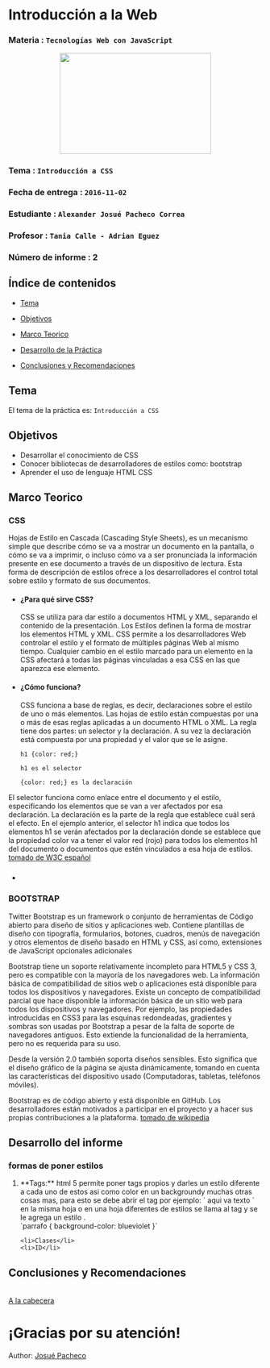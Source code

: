 # Introducción a la Web

### Materia : `Tecnologías Web con JavaScript`

<p align="center">
<img src="http://www.javatpoint.com/images/javascript/javascript_logo.png" width="300" height="200">
</p>

### Tema : `Introducción a CSS` 
### Fecha de entrega : `2016-11-02`
### Estudiante : `Alexander Josué Pacheco Correa`
### Profesor : `Tania Calle - Adrian Eguez`
### Número de informe : 2

<a name="cabecera"></a>
## Índice de contenidos


- <a href="#tema">Tema</a>
- <a href="#objetivos">Objetivos</a>
- <a href="#marco-teorico">Marco Teorico</a>
    
- <a href="#desarrollo">Desarrollo de la Práctica</a>
- <a href="#conrec">Conclusiones y Recomendaciones</a> 

<a name="tema"></a>
## Tema
El tema de la práctica es: `Introducción a CSS`

<a name="objetivos"></a>
## Objetivos

- Desarrollar el conocimiento de CSS
- Conocer bibliotecas de desarrolladores de estilos como: bootstrap
- Aprender el uso de lenguaje HTML CSS

<a name="marco-teorico"></a>
## Marco Teorico
### CSS 

<p> Hojas de Estilo en Cascada (Cascading Style Sheets), es un mecanismo simple que describe cómo se va a mostrar un documento en la pantalla, o cómo se va a imprimir, o incluso cómo va a ser pronunciada la información presente en ese documento a través de un dispositivo de lectura. Esta forma de descripción de estilos ofrece a los desarrolladores el control total sobre estilo y formato de sus documentos. </p>
    
* #### ¿Para qué sirve CSS?
    CSS se utiliza para dar estilo a documentos HTML y XML, separando el contenido de la presentación. Los Estilos definen la forma de mostrar los elementos HTML y XML. CSS permite a los desarrolladores Web controlar el estilo y el formato de múltiples páginas Web al mismo tiempo. Cualquier cambio en el estilo marcado para un elemento en la CSS afectará a todas las páginas vinculadas a esa CSS en las que aparezca ese elemento.
* #### ¿Cómo funciona?
    CSS funciona a base de reglas, es decir, declaraciones sobre el estilo de uno o más elementos. Las hojas de estilo están compuestas por una o más de esas reglas aplicadas a un documento HTML o XML. La regla tiene dos partes: un selector y la declaración. A su vez la declaración está compuesta por una propiedad y el valor que se le asigne.

    `h1 {color: red;}`

    `h1 es el selector`

    `{color: red;} es la declaración`

El selector funciona como enlace entre el documento y el estilo, especificando los elementos que se van a ver afectados por esa declaración. La declaración es la parte de la regla que establece cuál será el efecto. En el ejemplo anterior, el selector h1 indica que todos los elementos h1 se verán afectados por la declaración donde se establece que la propiedad color va a tener el valor red (rojo) para todos los elementos h1 del documento o documentos que estén vinculados a esa hoja de estilos.
<a href="http://www.w3c.es/Divulgacion/GuiasBreves/HojasEstilo">tomado de W3C español</a>
 * ##### 
    
### BOOTSTRAP
Twitter Bootstrap es un framework o conjunto de herramientas de Código abierto para diseño de sitios y aplicaciones web. Contiene plantillas de diseño con tipografía, formularios, botones, cuadros, menús de navegación y otros elementos de diseño basado en HTML y CSS, así como, extensiones de JavaScript opcionales adicionales

Bootstrap tiene un soporte relativamente incompleto para HTML5 y CSS 3, pero es compatible con la mayoría de los navegadores web. La información básica de compatibilidad de sitios web o aplicaciones está disponible para todos los dispositivos y navegadores. Existe un concepto de compatibilidad parcial que hace disponible la información básica de un sitio web para todos los dispositivos y navegadores. Por ejemplo, las propiedades introducidas en CSS3 para las esquinas redondeadas, gradientes y sombras son usadas por Bootstrap a pesar de la falta de soporte de navegadores antiguos. Esto extiende la funcionalidad de la herramienta, pero no es requerida para su uso.

Desde la versión 2.0 también soporta diseños sensibles. Esto significa que el diseño gráfico de la página se ajusta dinámicamente, tomando en cuenta las características del dispositivo usado (Computadoras, tabletas, teléfonos móviles).

Bootstrap es de código abierto y está disponible en GitHub. Los desarrolladores están motivados a participar en el proyecto y a hacer sus propias contribuciones a la plataforma.
<a href="https://es.wikipedia.org/wiki/Twitter_Bootstrap">tomado de wikipedia</a>
        
<a name="desarrollo"></a>
## Desarrollo del informe

### formas de poner estilos 
<ol>
<li> **Tags:** html 5 permite poner tags propios y darles un estilo diferente a cada uno de estos asi como color en un backgroundy muchas otras cosas mas, para esto se debe abrir el tag por ejemplo: `<parrafo> aqui va texto </parrafo>` en la misma hoja o en una hoja diferentes de estilos se llama al tag y se le agrega un estilo . <br>
 `parrafo { background-color: blueviolet  }` </li>
<img src=" " alt="">
  
   
    <li>Clases</li>
    <li>ID</li>
    
    
</ol>

## Conclusiones y Recomendaciones




<br>
<a href="#cabecera">A la cabecera</a>


# ¡Gracias por su atención!

Author: [Josué Pacheco](https://github.com/PcaJosue)